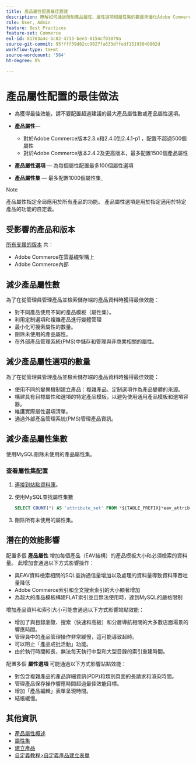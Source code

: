 ```yaml
---
title: 產品屬性配置最佳實踐
description: 瞭解如何通過限制產品屬性、屬性選項和屬性集的數量來優化Adobe Commerce效能
role: User, Admin
feature: Best Practices
feature-set: Commerce
exl-id: 81783a4c-bc82-4733-bee3-0154cf03079a
source-git-commit: 95ffff39d82cc9027fa633dffedf15193040802d
workflow-type: tm+mt
source-wordcount: '564'
ht-degree: 0%

---
```


# 產品屬性配置的最佳做法

- 為獲得最佳效能，請不要配置超過建議的最大產品屬性數或產品屬性選項。

- **產品屬性**—
   - 對於Adobe Commerce版本2.3.x和2.4.0到2.4.1-p1 ，配置不超過500個屬性
   - 對於Adobe Commerce版本2.4.2及更高版本，最多配置1500個產品屬性
- **產品屬性選項** — 為每個屬性配置最多100個屬性選項
- **產品屬性集** — 最多配置1000個屬性集_

>[!NOTE]
>
>產品屬性指定全局應用於所有產品的功能。 產品屬性選項是用於指定適用於特定產品的功能的自定義。

## 受影響的產品和版本

[所有支援的版本](../../../release/versions.md) 共：

- Adobe Commerce在雲基礎架構上
- Adobe Commerce內部

## 減少產品屬性數

為了在從管理員管理產品並檢索儲存端的產品資料時獲得最佳效能：

- 對不同產品使用不同的產品模板（屬性集）。
- 利用定制選項和複雜產品進行變體管理
- 最小化可搜索屬性的數量。
- 刪除未使用的產品屬性。
- 在外部產品管理系統(PMS)中儲存和管理與非商業相關的屬性。

## 減少產品屬性選項的數量

為了在從管理員管理產品並檢索儲存端的產品資料時獲得最佳效能：

- 使用不同的變異機制建立產品：複雜產品、定制選項作為產品變體的來源。
- 構建具有目標屬性和選項的特定產品模板，以避免使用通用產品模板和選項容器。
- 維護實際屬性選項清單。
- 通過外部產品管理系統(PMS)管理產品資訊。

## 減少產品屬性集數

使用MySQL刪除未使用的產品屬性集。

### 查看屬性集配置

1. [連接到站點資料庫](https://devdocs.magento.com/cloud/project/services-mysql.html#connect-to-the-database)。

1. 使用MySQL查找屬性集數

   ```sql
   SELECT COUNT(*) AS 'attribute_set' FROM *${TABLE_PREFIX}*eav_attribute_set;
   ```

1. 刪除所有未使用的屬性集。

## 潛在的效能影響

配置多個 **產品屬性** 增加每個產品（EAV結構）的產品模板大小和必須檢索的資料量。 此增加會通過以下方式影響操作：

- 與EAV資料檢索相關的SQL查詢通信量增加以及處理的資料量導致資料庫吞吐量降低
- Adobe Commerce索引和全文搜索索引的大小顯著增加
- 為超大的產品模板構建FLAT索引並且無法使用時，達到MySQL的嚴格限制

增加產品資料和索引大小可能會通過以下方式影響站點效能：

- 增加了與目錄瀏覽、搜索（快速和高級）和分層導航相關的大多數店面場景的響應時間。
- 管理員中的產品管理操作非常緩慢，這可能導致超時。
- 可以阻止「產品成批活動」功能。
- 由於執行時間較長，無法每天執行中型和大型目錄的索引重建時間。

配置多個 **屬性選項** 可能通過以下方式影響站點效能：

- 對包含複雜產品的產品詳細資訊(PDP)和類別頁面的長請求和渲染時間。
- 管理產品保存操作響應時間超過最佳效能目標。
- 增加「產品編輯」表單呈現時間。
- 結帳緩慢。

## 其他資訊

- [產品屬性概述](https://experienceleague.adobe.com/docs/commerce-admin/catalog/product-attributes/product-attributes.html)
- [屬性集](https://experienceleague.adobe.com/docs/commerce-admin/catalog/product-attributes/create/attribute-sets.html)
- [建立產品](https://experienceleague.adobe.com/docs/commerce-admin/catalog/products/product-create.html)
- [自定義教程>自定義產品建立表單](https://developer.adobe.com/commerce/php/tutorials/admin/custom-product-creation-form/)
